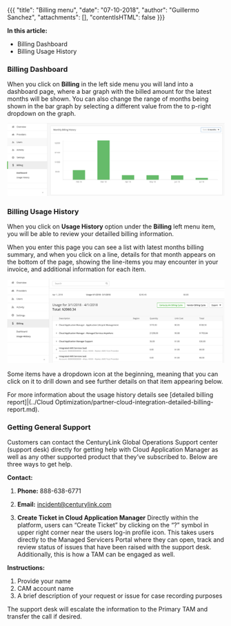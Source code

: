 {{{
"title": "Billing menu",
"date": "07-10-2018",
"author": "Guillermo Sanchez",
"attachments": [],
"contentIsHTML": false
}}}

**In this article:**

* Billing Dashboard
* Billing Usage History

### Billing Dashboard
When you click on **Billing** in the left side menu you will land into a dashboard page, where a bar graph with the billed amount for the latest months will be shown. You can also change the range of months being shown in the bar graph by selecting a different value from the to p-right dropdown on the graph.

![Billing Dashboard](../../images/cloud-application-manager/billing/billing-dashboard.png)

### Billing Usage History
When you click on **Usage History** option under the **Billing** left menu item, you will be able to review your detailled billing information.

When you enter this page you can see a list with latest months billing summary, and when you click on a line, details for that month appears on the bottom of the page, showing the line-items you may encounter in your invoice, and additional information for each item.

![Billing Usage History](../../images/cloud-application-manager/billing/billing-usage-history.png)

Some items have a dropdown icon at the beginning, meaning that you can click on it to drill down and see further details on that item appearing below.

For more information about the usage history details see [detailed billing report]|(../Cloud Optimization/partner-cloud-integration-detailed-billing-report.md).

### Getting General Support

Customers can contact the CenturyLink Global Operations Support center (support desk) directly for getting help with Cloud Application Manager as well as any other supported product that they’ve subscribed to.  Below are three ways to get help.

**Contact:**

1. **Phone:** 888-638-6771

2. **Email:** incident@centurylink.com

3. **Create Ticket in Cloud Application Manager**
Directly within the platform, users can “Create Ticket” by clicking on the “?” symbol in upper right corner near the users log-in profile icon.  This takes users directly to the Managed Servicers Portal where they can open, track and review status of issues that have been raised with the support desk.  Additionally, this is how a TAM can be engaged as well.

**Instructions:**

1. Provide your name
2. CAM account name
3. A brief description of your request or issue for case recording purposes

The support desk will escalate the information to the Primary TAM and transfer the call if desired.
